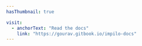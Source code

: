 ```yaml
---
hasThumbnail: true

visit: 
  - anchorText: "Read the docs"
    link: "https://gourav.gitbook.io/impilo-docs"
---
```

